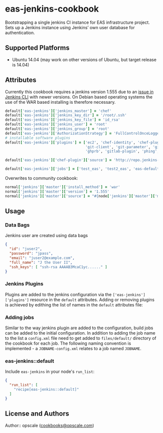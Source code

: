 # eas-jenkins-cookbook

Bootstrapping a single jenkins CI instance for EAS infrastructure project. Sets up a Jenkins instance using Jenkins’ own user database for authentication.

## Supported Platforms

- Ubuntu 14.04 (may work on other versions of Ubuntu, but target release is 14.04)

## Attributes
Currently this cookbook requires a jenkins version 1.555 due to an [issue in Jenkins CLI](https://issues.jenkins-ci.org/browse/JENKINS-22346) with newer versions. On Debian based operating systems the use of the WAR based installing is therefore necessary.

```rb
default['eas-jenkins']['jenkins_master'] = 'chef'
default['eas-jenkins']['jenkins_key_dir'] = '/root/.ssh'
default['eas-jenkins']['jenkins_key_file'] = 'id_rsa'
default['eas-jenkins']['jenkins_user'] = 'root'
default['eas-jenkins']['jenkins_group'] = 'root'
default['eas-jenkins']['AuthorizationStrategy'] = 'FullControlOnceLoggedInAuthorizationStrategy'
# installable software plugins
default['eas-jenkins']['plugins'] = ['ec2', 'chef-identity', 'chef-plugin', 'email-ext', 'ruby-runtime',
                                     'git-client', 'git-parameter', 'git', 'github-api', 'github',
                                     'ghprb', 'gitlab-plugin', 'phing', 'repo', 'token-macro']

default['eas-jenkins']['chef-plugin']['source'] = 'http://repo.jenkins-ci.org/releases/org/jenkins-ci/ruby-plugins/chef/0.1.1/chef-0.1.1.hpi'

default['eas-jenkins']['jobs'] = ['test_eas', 'test2_eas', 'eas-defaultd7', 'test_eas_demosite']
```
Overwrites to community cookbook:
```rb
normal['jenkins']['master']['install_method'] = 'war'
normal['jenkins']['master']['version'] = '1.555'
normal['jenkins']['master']['source'] = "#{node['jenkins']['master']['mirror']}/war/#{node['jenkins']['master']['version']}/jenkins.war"
```
## Usage

### Data Bags
Jenkins user are created using data bags
```json
{
  "id": "juser2",
  "password": "jpass",
  "email": "juser2@example.com",
  "full_name": "J the User II",
  "ssh_keys": [ "ssh-rsa AAAAB3McaC1yc......" ]
}
```

### Jenkins Plugins

Plugins are added to the jenkins configuration via the `['eas-jenkins']['plugins']` resource in the `default` attributes. Adding or removing plugins is achieved by edithing the list of names in the `default` attributes file:

### Adding jobs

Similar to the way jenkins plugin are added to the configuration, build jobs can be added to the initial configuration.
In addition to adding the job name to the list a `config.xml` file need to get added to `files/default/` directory of the cookbook for each job. The following naming convention is implemented - a `JOBNAME-config.xml` relates to a job named `JOBNAME`.


### eas-jenkins::default

Include `eas-jenkins` in your node's `run_list`:

```json
{
  "run_list": [
    "recipe[eas-jenkins::default]"
  ]
}
```

## License and Authors

Author:: opscale (<cookbooks@opscale.com>)
